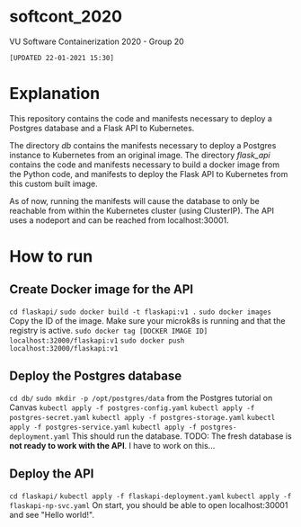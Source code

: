 # softcont_2020
VU Software Containerization 2020 - Group 20

`[UPDATED 22-01-2021 15:30]`

# Explanation

This repository contains the code and manifests necessary to deploy a Postgres database and a Flask API to Kubernetes.

The directory *db* contains the manifests necessary to deploy a Postgres instance to Kubernetes from an original image.
The directory *flask_api* contains the code and manifests necessary to build a docker image from the Python code, and manifests to deploy the Flask API to Kubernetes from this custom built image.

As of now, running the manifests will cause the database to only be reachable from within the Kubernetes cluster (using ClusterIP). The API uses a nodeport and can be reached from localhost:30001.

# How to run

## Create Docker image for the API
`cd flaskapi/`
`sudo docker build -t flaskapi:v1 .`
`sudo docker images`
Copy the ID of the image. Make sure your microk8s is running and that the registry is active.
`sudo docker tag [DOCKER IMAGE ID] localhost:32000/flaskapi:v1`
`sudo docker push localhost:32000/flaskapi:v1`

## Deploy the Postgres database
`cd db/`
`sudo mkdir -p /opt/postgres/data` from the Postgres tutorial on Canvas
`kubectl apply -f postgres-config.yaml`
`kubectl apply -f postgres-secret.yaml`
`kubectl apply -f postgres-storage.yaml`
`kubectl apply -f postgres-service.yaml`
`kubectl apply -f postgres-deployment.yaml`
This should run the database.
TODO: The fresh database is **not ready to work with the API**. I have to work on this...

## Deploy the API
`cd flaskapi/`
`kubectl apply -f flaskapi-deployment.yaml`
`kubectl apply -f flaskapi-np-svc.yaml`
On start, you should be able to open localhost:30001 and see "Hello world!".
